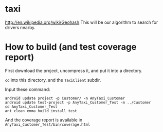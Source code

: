 taxi
====
<url>http://en.wikipedia.org/wiki/Geohash</url>
This will be our algorithm to search for drivers nearby.

How to build (and test coverage report)
===
First download the project, uncompress it, and put it into a directory.

<code>cd</code> into this directory, and the <code>TaxiClient</code> subdir.

Input these command:
<pre><code>android update project -p Customer/ -n AnyTaxi_Customer
android update test-project -p AnyTaxi_Customer_Test -m ../Customer
cd AnyTaxi_Customer_Test
ant clean emma build install test
</code></pre>

And the coverage report is available in
<code>AnyTaxi_Customer_Test/bin/coverage.html</code>
